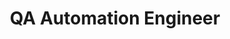 ---
title: QA Automation Engineer
company: Built Technologies
start: 12/21
end: 12/22
location: Hybrid
bullets: [
    "Automated testing with CI/CD pipeline, including selenium browser and API integration tests",
    "Built a unified end to end (selenium) testing repository for Built’s micro service architecture",
    "Managed and led QA/automation sessions for engineering new hire onboarding",
    "Experience: WebdriverIO Framework(Selenium), React testing library, Gherkin Syntax, Postman/Newman",
]
---